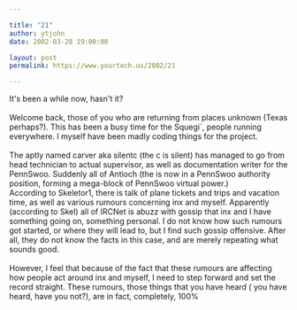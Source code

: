```yaml
---

title: "21"
author: ytjohn
date: 2002-03-28 19:00:00

layout: post
permalink: https://www.yourtech.us/2002/21

---
```

It's been a while now, hasn't it?<br /><br />
Welcome back, those of you who are returning from places unknown (Texas perhaps?).  This has been a busy time for the Squegi`, people running everywhere.  I myself have been madly coding things for the project.  <br />
<br />
The aptly named carver aka silentc (the c is silent) has managed to go from head technician to actual supervisor, as well as documentation writer for the PennSwoo.  Suddenly all of Antioch (the is now in a PennSwoo authority position, forming a mega-block of PennSwoo virtual power.)
<br />
According to Skeletor1, there is talk of plane tickets and trips and vacation time, as well as various rumours concerning inx and myself.  Apparently (according to Skel) all of IRCNet is abuzz with gossip that inx and I have something going on, something personal.  I do not know how such rumours got started, or where they will lead to, but I find such gossip offensive.  After all, they do not know the facts in this case, and are merely repeating what sounds good.<br />
<br />
However, I feel that because of the fact that these rumours are affecting how people act around inx and myself, I need to step forward and set the record straight.  These rumours, those things that you have heard ( you have heard, have you not?), are in fact, completely, 100%
